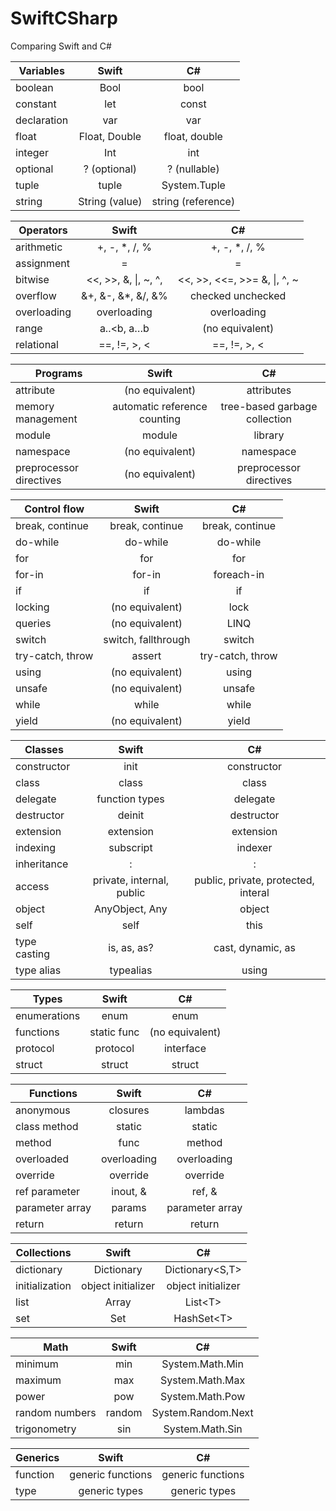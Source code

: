 # SwiftCSharp
Comparing Swift and C#

| Variables   |      Swift     |          C#         |
|-------------|:--------------:|:-------------------:|
| boolean     |      Bool      |         bool        |
| constant    |       let      |        const        |
| declaration |       var      |         var         |
| float       |  Float, Double |    float, double    |
| integer     |       Int      |         int         |
| optional    |  ? (optional)  |     ? (nullable)    |
| tuple       |      tuple     |     System.Tuple    |
| string      | String (value) | string  (reference) |

| Operators         | Swift               |              C#             |
|-------------------|:-------------------:|:---------------------------:|
| arithmetic        | +, -, *, /, %       | +, -, *, /, %               |
| assignment        | =                   | =                           |
| bitwise           |<<, >>, &, \|, ~, ^, | <<, >>, <<=, >>= &, \|, ^, ~|
| overflow          | &+, &-, &*, &/, &%  |        checked unchecked    |
| overloading       | overloading         | overloading                 |
| range             | a..<b, a…b          | (no equivalent)             |
| relational        | ==, !=, >, <        | ==, !=, >, <                |

| Programs                |             Swift            |               C#              |
|-------------------------|:----------------------------:|:-----------------------------:|
| attribute               |        (no equivalent)       |           attributes          |
| memory management       | automatic reference counting | tree-based garbage collection |
| module                  |            module            |            library            |
| namespace               |        (no equivalent)       |           namespace           |
| preprocessor directives |        (no equivalent)       |    preprocessor directives    |

| Control flow     |        Swift        |        C#        |
|------------------|:-------------------:|:----------------:|
| break, continue  |   break, continue   |  break, continue |
| do-while         |       do-while      |     do-while     |
| for              |         for         |        for       |
| for-in           |        for-in       |    foreach-in    |
| if               |          if         |        if        |
| locking          |   (no equivalent)   |       lock       |
| queries          |   (no equivalent)   |       LINQ       |
| switch           | switch, fallthrough |      switch      |
| try-catch, throw |        assert       | try-catch, throw |
| using            |   (no equivalent)   |       using      |
| unsafe           |   (no equivalent)   |      unsafe      |
| while            |        while        |       while      |
| yield            |   (no equivalent)   |       yield      |

| Classes      |       Swift               |                  C#                 |
|--------------|:-------------------------:|:-----------------------------------:|
| constructor  |       init                |             constructor             |
| class        |       class               |                class                |
| delegate     |  function types           |               delegate              |
| destructor   |      deinit               |             destructor              |
| extension    |     extension             |              extension              |
| indexing     |     subscript             |               indexer               |
| inheritance  |         :                 |                  :                  |
| access       | private, internal, public | public, private, protected, interal |
| object       |  AnyObject, Any           |                object               |
| self         |       self                |                 this                |
| type casting |    is, as, as?            |          cast, dynamic, as          |
| type alias   |     typealias             |                using                |

| Types        |    Swift    |        C#       |
|--------------|:-----------:|:---------------:|
| enumerations |     enum    |       enum      |
| functions    | static func | (no equivalent) |
| protocol     |   protocol  |    interface    |
| struct       |    struct   |      struct     |

| Functions       |    Swift    |        C#       |
|-----------------|:-----------:|:---------------:|
| anonymous       |   closures  |     lambdas     |
| class method    |    static   |      static     |
| method          |     func    |      method     |
| overloaded      | overloading |   overloading   |
| override        |   override  |     override    |
| ref parameter   |   inout, &  |      ref, &     |
| parameter array |    params   | parameter array |
| return          |    return   |      return     |

| Collections    |        Swift        |         C#         |
|----------------|:-------------------:|:------------------:|
| dictionary     |      Dictionary     |   Dictionary\<S,T>  |
| initialization | object  initializer | object initializer |
| list           |        Array        |       List\<T>      |
| set            |         Set         |     HashSet\<T>     |

| Math           |  Swift |         C#         |
|----------------|:------:|:------------------:|
| minimum        |   min  |   System.Math.Min  |
| maximum        |   max  |   System.Math.Max  |
| power          |   pow  |   System.Math.Pow  |
| random numbers | random | System.Random.Next |
| trigonometry   |   sin  |   System.Math.Sin  |

| Generics |       Swift       |         C#        |
|----------|:-----------------:|:-----------------:|
| function | generic functions | generic functions |
| type     |   generic types   |   generic types   |







